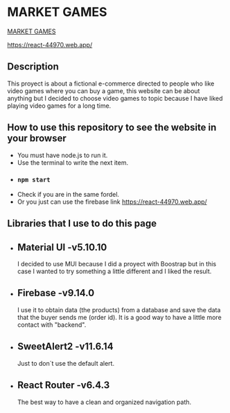 # MARKET GAMES

[MARKET GAMES](https://react-44970.web.app/)

https://react-44970.web.app/

## Description

This proyect is about a fictional e-commerce directed to people who like video games where you can buy a game, this website can be about anything but I decided to choose video games to topic because I have liked playing video games for a long time.

## How to use this repository to see the website in your browser

- You must have node.js to run it.
- Use the terminal to write the next item.
- ### `npm start`
- Check if you are in the same fordel.
- Or you just can use the firebase link https://react-44970.web.app/

## Libraries that I use to do this page

- ## Material UI -v5.10.10

  I decided to use MUI because I did a proyect with Boostrap but in this case I wanted to try something a little different and I liked the result.

- ## Firebase -v9.14.0

  I use it to obtain data (the products) from a database and save the data that the buyer sends me (order id). It is a good way to have a little more contact with "backend".

- ## SweetAlert2 -v11.6.14

  Just to don´t use the default alert.

- ## React Router -v6.4.3
  The best way to have a clean and organized navigation path.
